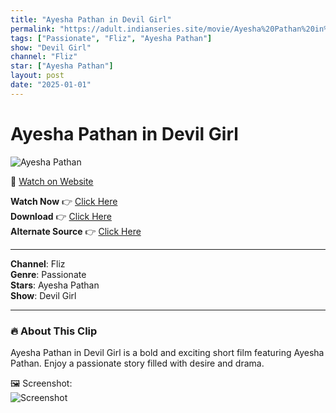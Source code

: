 ```yaml
---
title: "Ayesha Pathan in Devil Girl"
permalink: "https://adult.indianseries.site/movie/Ayesha%20Pathan%20in%20Devil%20Girl"
tags: ["Passionate", "Fliz", "Ayesha Pathan"]
show: "Devil Girl"
channel: "Fliz"
star: ["Ayesha Pathan"]
layout: post
date: "2025-01-01"
---
```


# Ayesha Pathan in Devil Girl

![Ayesha Pathan](https://shorts.desisins.com/wp-content/uploads/2024/03/Ayesha-Patha-Devil-Girl.jpg)

🔗 [Watch on Website](https://adult.indianseries.site/movie/Ayesha%20Pathan%20in%20Devil%20Girl)

**Watch Now** 👉 [Click Here](https://adult.indianseries.site/movie/Ayesha%20Pathan%20in%20Devil%20Girl)  
**Download** 👉 [Click Here](https://adult.indianseries.site/movie/Ayesha%20Pathan%20in%20Devil%20Girl)  
**Alternate Source** 👉 [Click Here](https://adult.indianseries.site/movie/Ayesha%20Pathan%20in%20Devil%20Girl)

---

**Channel**: Fliz  
**Genre**: Passionate  
**Stars**: Ayesha Pathan  
**Show**: Devil Girl

---

### 🔥 About This Clip

Ayesha Pathan in Devil Girl is a bold and exciting short film featuring Ayesha Pathan. Enjoy a passionate story filled with desire and drama.
 
🖼️ Screenshot:  
![Screenshot](https://shorts.desisins.com/wp-content/uploads/2024/03/Ayesha-Patha-Devil-Girl.jpg)
